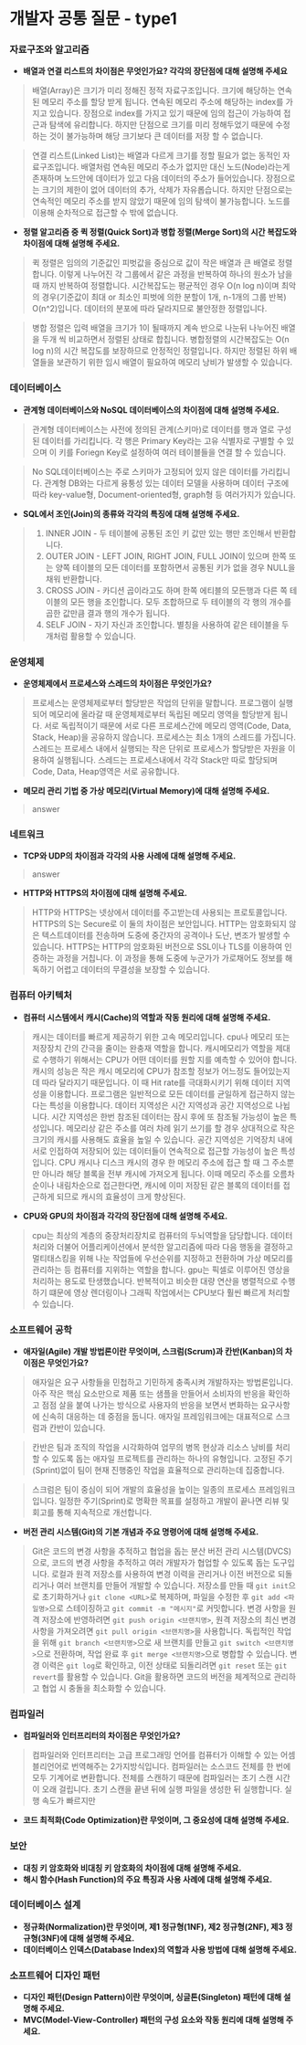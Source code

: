 # 개발자 공통 질문 - type1

### **자료구조와 알고리즘**

- **배열과 연결 리스트의 차이점은 무엇인가요? 각각의 장단점에 대해 설명해 주세요**
> 배열(Array)은 크기가 미리 정해진 정적 자료구조입니다. 크기에 해당하는 연속된 메모리 주소를 할당 받게 됩니다. 연속된 메모리 주소에 해당하는 index를 가지고 있습니다. 장점으로 index를 가지고 있기 때문에 임의 접근이 가능하여 접근과 탐색에 유리합니다. 하지만 단점으로 크기를 미리 정해두었기 때문에 수정하는 것이 불가능하며 해당 크기보다 큰 데이터를 저장 할 수 없습니다.

> 연결 리스트(Linked List)는 배열과 다르게 크기를 정할 필요가 없는 동적인 자료구조입니다. 배열처럼 연속된 메모리 주소가 없지만 대신 노드(Node)라는게 존재하며 노드안에 데이터가 있고 다음 데이터의 주소가 들어있습니다. 장점으로는 크기의 제한이 없어 데이터의 추가, 삭제가 자유롭습니다. 하지만 단점으로는 연속적인 메모리 주소를 받지 않았기 때문에 임의 탐색이 불가능합니다. 노드를 이용해 순차적으로 접근할 수 밖에 없습니다.

- **정렬 알고리즘 중 퀵 정렬(Quick Sort)과 병합 정렬(Merge Sort)의 시간 복잡도와 차이점에 대해 설명해 주세요.**
> 퀵 정렬은 임의의 기준값인 피벗값을 중심으로 값이 작은 배열과 큰 배열로 정렬합니다. 이렇게 나누어진 각 그룹에서 같은 과정을 반복하여 하나의 원소가 남을때 까지 반복하여 정렬합니다. 시간복잡도는 평균적인 경우 O(n log n)이며 최악의 경우(기준값이 최대 or 최소인 피벗에 의한 분할이 1개, n-1개의 그룹 반복) O(n^2)입니다. 데이터의 분포에 따라 달라지므로 불안정한 정렬입니다.
   
 >병합 정렬은 입력 배열을 크기가 1이 될때까지 계속 반으로 나눈뒤 나누어진 배열을 두개 씩 비교하면서 정렬된 상태로 합칩니다. 병합정렬의 시간복잡도는 O(n log n)의 시간 복잡도를 보장하므로 안정적인 정렬입니다. 하지만 정렬된 하위 배열들을 보관하기 위한 임시 배열이 필요하여 메모리 낭비가 발생할 수 있습니다.

### **데이터베이스**

- **관계형 데이터베이스와 NoSQL 데이터베이스의 차이점에 대해 설명해 주세요.**
> 관계형 데이터베이스는 사전에 정의된 관계(스키마)로 데이터를 행과 열로 구성된 데이터를 가리킵니다. 각 행은 Primary Key라는 고유 식별자로 구별할 수 있으며 이 키를 Foriegn Key로 설정하여 여러 테이블들을 연결 할 수 있습니다.

> No SQL데이터베이스는 주로 스키마가 고정되어 있지 않은 데이터를 가리킵니다. 관계형 DB와는 다르게 융퉁성 있는 데이터 모델을 사용하며 데이터 구조에 따라 key-value형, Document-oriented형, graph형 등 여러가지가 있습니다.
- **SQL에서 조인(Join)의 종류와 각각의 특징에 대해 설명해 주세요.**
> 1. INNER JOIN - 두 테이블에 공통된 조인 키 값만 있는 행만 조인해서 반환합니다.
> 2. OUTER JOIN - LEFT JOIN, RIGHT JOIN, FULL JOIN이 있으며 한쪽 또는 양쪽 테이블의 모든 데이터를 포함하면서 공통된  키가 없을 경우 NULL을 채워 반환합니다.
> 3. CROSS JOIN - 카디션 곱이라고도 하며 한쪽 에티블의 모든행과 다른 쪽 테이블의 모든 행을 조인합니다. 모두 조합하므로 두 테이블의 각 행의 개수를 곱한 값만큼 결과 행의 개수가 됩니다.
> 4. SELF JOIN - 자기 자신과 조인합니다. 별칭을 사용하여 같은 테이블을 두 개처럼 활용할 수 있습니다.

### **운영체제**

- **운영체제에서 프로세스와 스레드의 차이점은 무엇인가요?**
> 프로세스는 운영체제로부터 할당받은 작업의 단위을 말합니다. 프로그램이 실행되어 메모리에 올라갈 때 운영체제로부터 독립된 메모리 영역을 할당받게 됩니다. 서로 독립적이기 때문에 서로 다른 프로세스간에 메모리 영역(Code, Data, Stack, Heap)을 공유하지 않습니다. 프로세스는 최소 1개의 스레드를 가집니다.
   스레드는 프로세스 내에서 실행되는 작은 단위로 프로세스가 할당받은 자원을 이용하여 실행됩니다. 스레드는 프로세스내에서 각각 Stack만 따로 할당되며 Code, Data, Heap영역은 서로 공유합니다.
- **메모리 관리 기법 중 가상 메모리(Virtual Memory)에 대해 설명해 주세요.**
> answer

### **네트워크**

- **TCP와 UDP의 차이점과 각각의 사용 사례에 대해 설명해 주세요.**
> answer
- **HTTP와 HTTPS의 차이점에 대해 설명해 주세요.**
> HTTP와 HTTPS는 넷상에서 데이터를 주고받는데 사용되는 프로토콜입니다. HTTPS의 S는 Secure로 이 둘의 차이점은 보안입니다. HTTP는 암호화되지 않은 텍스트데이터를 전송하며 도중에 중간자의 공격이나 도난, 변조가 발생할 수 있습니다. HTTPS는 HTTP의 암호화된 버전으로 SSL이나 TLS를 이용하여 인증하는 과정을 거칩니다. 이 과정을 통해 도중에 누군가가 가로채어도 정보를 해독하기 어렵고 데이터의 무결성을 보장할 수 있습니다.

### **컴퓨터 아키텍처**

- **컴퓨터 시스템에서 캐시(Cache)의 역할과 작동 원리에 대해 설명해 주세요.**
> 캐시는 데이터를 빠르게 제공하기 위한 고속 메모리입니다. cpu나 메모리 또는 저장장치 간의 간극을 줄이는 완충재 역할을 합니다. 캐시메모리가 역할을 제대로 수행하기 위해서는 CPU가 어떤 데이터를 원할 지를 예측할 수 있어야 합니다. 캐시의 성능은 작은 캐시 메모리에 CPU가 참조할 정보가 어느정도 들어있는지데 따라 달라지기 때문입니다. 이 때 Hit rate를 극대화시키기 위해 데이터 지역성을 이용합니다. 프로그램은 일반적으로 모든 데이터를 균일하게 접근하지 않는다는 특성을 이용합니다. 데이터 지역성은 시간 지역성과 공간 지역성으로 나뉩니다. 시간 지역성은 한번 참조된 데이터는 잠시 후에 또 참조될 가능성이 높은 특성입니다. 메모리상 같은 주소를 여러 차례 읽기 쓰기를 할 경우 상대적으로 작은 크기의 캐시를 사용해도 효율을 높일 수 있습니다. 공간 지역성은 기억장치 내에 서로 인접하여 저장되어 있는 데이터들이 연속적으로 접근할 가능성이 높은 특성입니다. CPU 캐시나 디스크 캐시의 경우 한 메모리 주소에 접근 할 때 그 주소뿐만 아니라 해당 블록을 전부 캐시에 가져오게 됩니다. 이때 메모리 주소를 오름차순이나 내림차순으로 접근한다면, 캐시에 이미 저장된 같은 블록의 데이터를 접근하게 되므로 캐시의 효율성이 크게 향상된다.
- **CPU와 GPU의 차이점과 각각의 장단점에 대해 설명해 주세요.**
> cpu는 최상의 계층의 중장처리장치로 컴퓨터의 두뇌역할을 담당합니다. 데이터처리와 더불어 어플리케이션에서 분석한 알고리즘에 따라 다음 행동을 결정하고 멀티태스킹을 위해 나눈 작업들에 우선순위를 지정하고 전환하며 가상 메모리를 관리하는 등 컴퓨터를 지위하는 역할을 합니다.
> gpu는 픽셀로 이루어진 영상을 처리하는 용도로 탄생했습니다. 반복적이고 비슷한 대량 연산을 병렬적으로 수행하기 떄문에 영상 렌더링이나 그래픽 작업에서는 CPU보다 훨씬 빠르게 처리할 수 있습니다.

### **소프트웨어 공학**

- **애자일(Agile) 개발 방법론이란 무엇이며, 스크럼(Scrum)과 칸반(Kanban)의 차이점은 무엇인가요?**
> 애자일은 요구 사항들을 민첩하고 기민하게 충족시켜 개발하자는 방법론입니다. 아주 작은 핵심 요소만으로 제품 또는 샘플을 만들어서 소비자의 반응을 확인하고 점점 살을 붙여 나가는 방식으로 사용자의 반응을 보면서 변화하는 요구사항에 신속히 대응하는 데 중점을 둡니다. 애자일 프레임워크에는 대표적으로 스크럼과 칸반이 있습니다.

> 칸반은 팀과 조직의 작업을 시각화하여 업무의 병목 현상과 리소스 낭비를 처리할 수 있도록 돕는 애자일 프로젝트를 관리하는 하나의 유형입니다. 고정된 주기(Sprint)없이 팀이 현재 진행중인 작업을 효율적으로 관리하는데 집중합니다.

> 스크럼은 팀이 중심이 되어 개발의 효율성을 높이는 일종의 프로세스 프레임워크입니다. 일정한 주기(Sprint)로 명확한 목표를 설정하고 개발이 끝나면 리뷰 및 회고를 통해 지속적으로 개선합니다.
- **버전 관리 시스템(Git)의 기본 개념과 주요 명령어에 대해 설명해 주세요.**
> Git은 코드의 변경 사항을 추적하고 협업을 돕는 분산 버전 관리 시스템(DVCS)으로, 코드의 변경 사항을 추적하고 여러 개발자가 협업할 수 있도록 돕는 도구입니다. 로컬과 원격 저장소를 사용하여 변경 이력을 관리거나 이전 버전으로 되돌리거나 여러 브랜치를 만들어 개발할 수 있습니다. 저장소를 만들 때 `git init`으로 초기화하거나 `git clone <URL>`로 복제하며, 파일을 수정한 후 `git add <파일명>`으로 스테이징하고 `git commit -m "메시지"`로 커밋합니다. 변경 사항을 원격 저장소에 반영하려면 `git push origin <브랜치명>`, 원격 저장소의 최신 변경 사항을 가져오려면 `git pull origin <브랜치명>`을 사용합니다. 독립적인 작업을 위해 `git branch <브랜치명>`으로 새 브랜치를 만들고 `git switch <브랜치명>`으로 전환하며, 작업 완료 후 `git merge <브랜치명>`으로 병합할 수 있습니다. 변경 이력은 `git log`로 확인하고, 이전 상태로 되돌리려면 `git reset` 또는 `git revert`를 활용할 수 있습니다. Git을 활용하면 코드의 버전을 체계적으로 관리하고 협업 시 충돌을 최소화할 수 있습니다.

### **컴파일러**

- **컴파일러와 인터프리터의 차이점은 무엇인가요?**
> 컴파일러와 인터프리터는 고급 프로그래밍 언어를 컴퓨터가 이해할 수 있는 어셈블리언어로 번역해주는 2가지방식입니다.
> 컴파일러는 소스코드 전체를 한 번에 모두 기계어로 변환합니다. 전체를 스캔하기 때문에 컴파일러는 초기 스캔 시간이 오래 걸립니다. 초기 스캔을 끝낸 뒤에 실행 파일을 생성한 뒤 실행합니다. 실행 속도가 빠르지만 
- **코드 최적화(Code Optimization)란 무엇이며, 그 중요성에 대해 설명해 주세요.**

### **보안**

- **대칭 키 암호화와 비대칭 키 암호화의 차이점에 대해 설명해 주세요.**
- **해시 함수(Hash Function)의 주요 특징과 사용 사례에 대해 설명해 주세요.**

### **데이터베이스 설계**

- **정규화(Normalization)란 무엇이며, 제1 정규형(1NF), 제2 정규형(2NF), 제3 정규형(3NF)에 대해 설명해 주세요.**
- **데이터베이스 인덱스(Database Index)의 역할과 사용 방법에 대해 설명해 주세요.**

### **소프트웨어 디자인 패턴**

- **디자인 패턴(Design Pattern)이란 무엇이며, 싱글톤(Singleton) 패턴에 대해 설명해 주세요.**
- **MVC(Model-View-Controller) 패턴의 구성 요소와 작동 원리에 대해 설명해 주세요.**